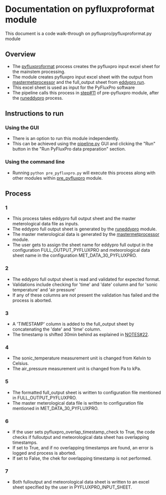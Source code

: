 # Documentation on pyfluxproformat module
This document is a code walk-through on pyfluxpro/pyfluxproformat.py module

## Overview
- The [pyfluxproformat](https://github.com/ncsa/ameriflux-pipeline/blob/develop/ameriflux_pipeline/pyfluxpro/pyfluxproformat.py) process creates the pyfluxpro input excel sheet for the mainstem processing.
- The module creates pyfluxpro input excel sheet with the output from [mastermetprocessor](https://github.com/ncsa/ameriflux-pipeline/blob/develop/docs/master_met/mastermetprocessor.md) and the full_output sheet from [eddypro run](https://github.com/ncsa/ameriflux-pipeline/blob/develop/docs/eddypro/runeddypro.md).
- This excel sheet is used as input for the PyFluxPro software
- The pipeline calls this process in [step#11](https://github.com/ncsa/ameriflux-pipeline/blob/develop/docs/prepyfluxpro.md#11) of pre-pyfluxpro module, after the [runeddypro](https://github.com/ncsa/ameriflux-pipeline/blob/develop/docs/eddypro/runeddypro.md) process.

## Instructions to run

### Using the GUI
- There is an option to run this module independently. 
- This can be achieved using the [pipeline.py](https://github.com/ncsa/ameriflux-pipeline/blob/develop/ameriflux_pipeline/pipeline.py) GUI and clicking the "Run" button in the "Run PyFluxPro data preparation" section.

### Using the command line
- Running ```python pre_pyfluxpro.py``` will execute this process along with other modules within [pre_pyfluxpro](https://github.com/ncsa/ameriflux-pipeline/blob/develop/docs/prepyfluxpro.md) module.

## Process

### 1
- This process takes eddypro full output sheet and the master meterological data file as inputs.
- The eddypro full output sheet is generated by the [runeddypro](https://github.com/ncsa/ameriflux-pipeline/blob/develop/docs/eddypro/runeddypro.md) module.
- The master meterological data is generated by the [mastermetprocessor](https://github.com/ncsa/ameriflux-pipeline/blob/develop/docs/master_met/mastermetprocessor.md) module.
- The user gets to assign the sheet name for eddypro full output in the configuration FULL_OUTPUT_PYFLUXPRO and meteorological data sheet name in the configuration MET_DATA_30_PYFLUXPRO.

### 2
- The eddypro full output sheet is read and validated for expected format.
- Validations include checking for 'time' and 'date' column and for 'sonic temperature' and 'air pressure'
- If any of these columns are not present the validation has failed and the process is aborted.

### 3
- A 'TIMESTAMP' column is added to the full_output sheet by concatenating the 'date' and 'time' column.
- The timestamp is shifted 30min behind as explained in [NOTES#22](https://github.com/ncsa/ameriflux-pipeline/blob/develop/NOTES.md#22).

### 4
- The sonic_temperature measurement unit is changed from Kelvin to Celsius.
- The air_pressure measurement unit is changed from Pa to kPa.

### 5
- The formatted full_output sheet is written to configuration file mentioned in FULL_OUTPUT_PYFLUXPRO.
- The master meterological data file is written to configuration file mentioned in MET_DATA_30_PYFLUXPRO.

### 6
- If the user sets pyfluxpro_overlap_timestamp_check to True, the code checks if fulloutput and meteorological data sheet has overlapping timestamps.
- If set to True, and if no overlapping timestamps are found, an error is logged and process is aborted.
- If set to False, the chek for overlapping timestamp is not performed.

### 7
- Both fulloutput and meteorological data sheet is written to an excel sheet specified by the user in PYFLUXPRO_INPUT_SHEET.
